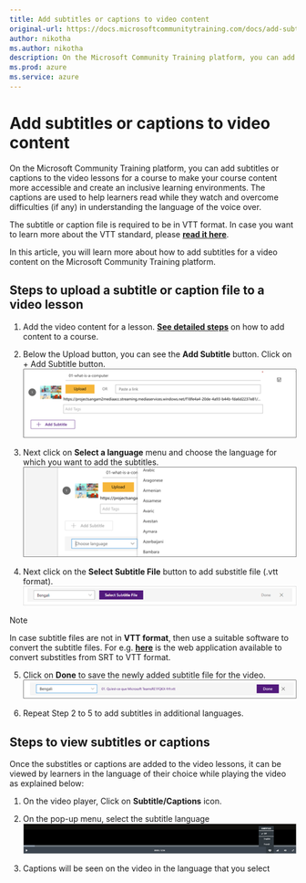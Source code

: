 ```yaml
---
title: Add subtitles or captions to video content
original-url: https://docs.microsoftcommunitytraining.com/docs/add-subtitles-or-captions-to-video-content
author: nikotha
ms.author: nikotha
description: On the Microsoft Community Training platform, you can add subtitles or captions to the video lessons  for a course to make your course content more accessible and create an inclusive learning environments.
ms.prod: azure
ms.service: azure
---
```


# Add subtitles or captions to video content

On the Microsoft Community Training platform, you can add subtitles or captions to the video lessons  for a course to make your course content more accessible and create an inclusive learning environments. The captions are used to help learners read while they watch and overcome difficulties (if any) in understanding the language of the voice over.

The subtitle or caption file is required to be in VTT format. In case you want to learn more about the VTT standard, please [**read it here**](https://en.wikipedia.org/wiki/WebVTT).

In this article, you will learn more about how to add subtitles for a video content on the Microsoft Community Training platform.

## Steps to upload a subtitle or caption file to a video lesson

1.	Add the video content for a lesson. [**See detailed steps**](../../../content-management/create-content/create-course-category/4_upload-content-to-a-course.md#option-1-manually-add-content-for-each-lesson-in-a-course) on how to add content to a course.

2.	Below the Upload button, you can see the **Add Subtitle** button. Click on + Add Subtitle button.
![Add Subtitle](../../../media/image%28204%29.png)

3.	Next click on **Select a language** menu and choose the language for which you want to add the subtitles.
![Select a language](../../../media/image%28205%29.png)

4.	Next click on the **Select Subtitle File** button to add substitle file (.vtt format).
![Select Subtitle File](../../../media/image%28207%29.png)

> [!NOTE]
> In case subtitle files are not in **VTT format**, then use a suitable software to convert the subtitle files. For e.g. [**here**](https://www.webvtt.org/) is the web application available to convert substitles from SRT to VTT format.

5.	Click on **Done** to save the newly added subtitle file for the video.
![Click on Done](../../../media/image%28208%29.png)

6.	Repeat Step 2 to 5 to add subtitles in additional languages.

## Steps to view subtitles or captions
Once the substitles or captions are added to the video lessons, it can be viewed by learners in the language of their choice while playing the video as explained below: 
1.	On the video player, Click on **Subtitle/Captions** icon.

2.	On the pop-up menu, select the subtitle language
![Pop-up menu](../../../media/image%28209%29.png)

3. Captions will be seen on the video in the language that you select
